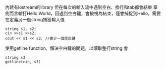 內建有iostream的library
但在每次的輸入流中遇到空白、換行和tab都會結束
舉例而言輸打Hello World，因遇到空白鍵，會被視為結束，僅會捕捉到Hello，需要在定義另一個string捕獲輸入值

```
string s1, s2;
cin >>s1 >>s2;
cout << s1 << s2; //會少一個空白鍵
```

使用getline function，解決空白鍵的問題，以讀取整行string
會

```
string s3
getline(cin, s3)
```